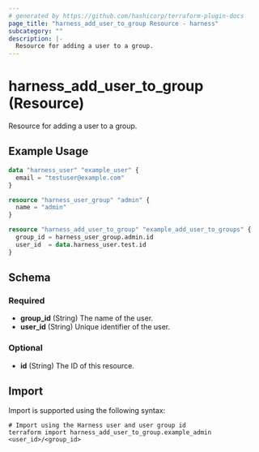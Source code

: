```yaml
---
# generated by https://github.com/hashicorp/terraform-plugin-docs
page_title: "harness_add_user_to_group Resource - harness"
subcategory: ""
description: |-
  Resource for adding a user to a group.
---
```


# harness_add_user_to_group (Resource)

Resource for adding a user to a group.

## Example Usage

```terraform
data "harness_user" "example_user" {
  email = "testuser@example.com"
}

resource "harness_user_group" "admin" {
  name = "admin"
}

resource "harness_add_user_to_group" "example_add_user_to_groups" {
  group_id = harness_user_group.admin.id
  user_id  = data.harness_user.test.id
}
```

<!-- schema generated by tfplugindocs -->
## Schema

### Required

- **group_id** (String) The name of the user.
- **user_id** (String) Unique identifier of the user.

### Optional

- **id** (String) The ID of this resource.

## Import

Import is supported using the following syntax:

```shell
# Import using the Harness user and user group id
terraform import harness_add_user_to_group.example_admin <user_id>/<group_id>
```
